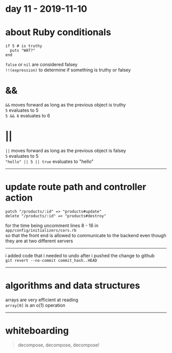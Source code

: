 # day 11 - 2019-11-10

# about Ruby conditionals
```
if 5 # is truthy  
  puts "WAT?"  
end  
```
`false` or `nil` are considered falsey  
`!!(expression)` to determine if something is truthy or falsey  

# &&
`&&` moves forward as long as the previous object is truthy  
`5` evaluates to 5  
`5 && 6` evaluates to 6  

# ||
`||` moves forward as long as the previous object is falsey  
`5` evaluates to 5  
`"hello" || 5 || true` evaluates to "hello"  

---
# update route path and controller action
`patch "/products/:id" => "products#update"`  
`delete "/products/:id" => "products#destroy"`  

for the time being uncomment lines 8 - 16 in `app/config/initializers/cors.rb`  
so that the front end is allowed to communicate to the backend even though they are at two different servers  

---

i added code that i needed to undo after i pushed the change to github   
`git revert --no-commit commit_hash..HEAD`  

---
# algorithms and data structures

arrays are very efficient at reading  
`array[0]` is an o(1) operation  

---
# whiteboarding

> decompose, decompose, decompose!  